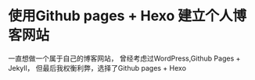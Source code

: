 # 使用Github pages + Hexo 建立个人博客网站

一直想做一个属于自己的博客网站，
曾经考虑过WordPress,Github Pages + Jekyll，
但最后我权衡利弊，选择了Github pages + Hexo

